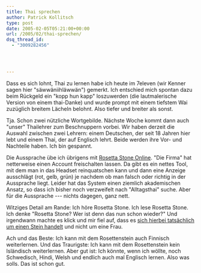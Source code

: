 ```yaml
---
title: Thai sprechen
author: Patrick Kollitsch
type: post
date: 2005-02-05T05:21:00+00:00
url: /2005/02/thai-sprechen/
dsq_thread_id:
  - "3009282456"




---
```

Dass es sich lohnt, Thai zu lernen habe ich heute im 7eleven (wir Kenner sagen hier "säwwäniihläwwän") gemerkt. Ich entschied mich spontan dazu beim Rückgeld ein "kopp hun kapp" loszuwerden (die lautmalerische Version von einem thai-Danke) und wurde prompt mit einem tiefstem Wai zuzüglich breitem Lächeln belohnt. Also tiefer und breiter als sonst.

Tja. Schon zwei nützliche Wortgebilde. Nächste Woche kommt dann auch "unser" Thailehrer zum Beschnuppern vorbei. Wir haben derzeit die Auswahl zwischen zwei Lehrern: einem Deutschen, der seit 18 Jahren hier lebt und einem Thai, der auf Englisch lehrt. Beide werden ihre Vor- und Nachteile haben. Ich bin gespannt.

Die Aussprache übe ich übrigens mit [Rosetta Stone Online][1]. "Die Firma" hat netterweise einen Account freischalten lassen. Da gibt es ein nettes Tool, mit dem man in das Headset reinquatschen kann und dann eine Anzeige ausschlägt (rot, gelb, grün) je nachdem ob man falsch oder richtig in der Aussprache liegt. Leider hat das System einen ziemlich akademischen Ansatz, so dass ich bisher noch verzweifelt nach "Alltagsthai" suche. Aber für die Aussprache --- nichts dagegen, ganz nett.

Witziges Detail am Rande: Ich höre Rosetta Stone. Ich lese Rosetta Stone. Ich denke "Rosetta Stone? Wer ist denn das nun schon wieder?" Und irgendwann machte es klick und mir fiel auf, dass es [sich hierbei tatsächlich um einen Stein handelt][2] und nicht um eine Frau. 

Ach und das Beste: Ich kann mit dem Rosettenstein auch Finnisch weiterlernen. Und das Traurigste: Ich kann mit dem Rosettenstein kein Isländisch weiterlernen. Aber gut ist: Ich könnte, wenn ich wöllte, noch Schwedisch, Hindi, Welsh und endlich auch mal Englisch lernen. Also was solls. Das ist schon gut.

 [1]: http://www.rosettastone.com/
 [2]: http://de.wikipedia.org/wiki/Stein_von_Rosetta
